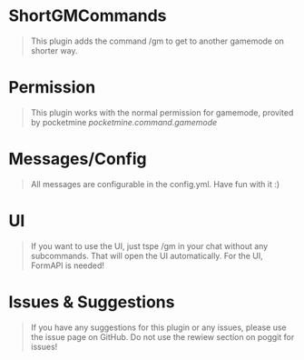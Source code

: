 # ShortGMCommands
>This plugin adds the command /gm to get to another gamemode on shorter way.

# Permission
>This plugin works with the normal permission for gamemode, provited by pocketmine *pocketmine.command.gamemode*

# Messages/Config
>All messages are configurable in the config.yml. Have fun with it :)

# UI
>If you want to use the UI, just tspe /gm in your chat without any subcommands. That will open the UI automatically. For the UI, FormAPI is needed!

# Issues & Suggestions
>If you have any suggestions for this plugin or any issues, please use the issue page on GitHub. Do not use the rewiew section on poggit for issues!

